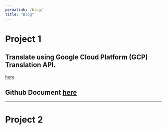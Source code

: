 ```yaml
---
permalink: /blog/
title: "Blog"
---
```


# Project 1 	 	 	
## Translate using Google Cloud Platform (GCP) Translation API.  		
[here](/assets/blog_pages/gcp_translate.md)

## Github Document [here](/assets/blog_pages/xxx.md)



------------------------------------------------		

# Project 2



